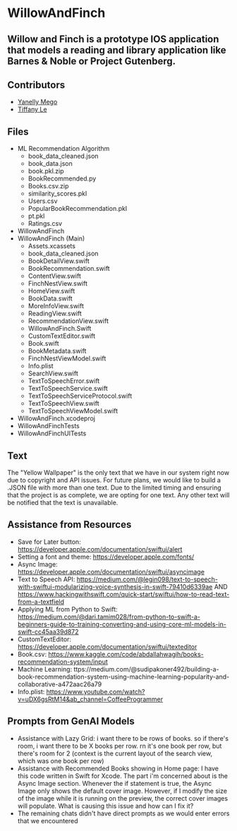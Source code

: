 # WillowAndFinch
Willow and Finch is a prototype IOS application that models a reading and library application like Barnes & Noble or Project Gutenberg.
---

## Contributors
- [Yanelly Mego](mailto:mego@chapman.edu)
- [Tiffany Le](mailto:tifle@chapman.edu)

## Files
- ML Recommendation Algorithm
  - book_data_cleaned.json
  - book_data.json
  - book.pkl.zip
  - BookRecommended.py
  - Books.csv.zip
  - similarity_scores.pkl
  - Users.csv
  - PopularBookRecommendation.pkl
  - pt.pkl
  - Ratings.csv
 - WillowAndFinch
  - WillowAndFinch (Main)
    - Assets.xcassets
    - book_data_cleaned.json
    - BookDetailView.swift
    - BookRecommendation.swift
    - ContentView.swift
    - FinchNestView.swift
    - HomeView.swift
    - BookData.swift
    - MoreInfoView.swift
    - ReadingView.swift
    - RecommendationView.swift
    - WillowAndFinch.Swift
    - CustomTextEditor.swift
    - Book.swift
    - BookMetadata.swift
    - FinchNestViewModel.swift
    - Info.plist
    - SearchView.swift
    - TextToSpeechError.swift
    - TextToSpeechService.swift
    - TextToSpeechServiceProtocol.swift
    - TextToSpeechView.swift
    - TextToSpeechViewModel.swift
  - WillowAndFinch.xcodeproj
  - WillowAndFinchTests
  - WillowAndFinchUITests

## Text
The "Yellow Wallpaper" is the only text that we have in our system right now due to copyright and API issues. For future plans, we would like to build a .JSON file with more than one text. Due to the limited timing and ensuring that the project is as complete, we are opting for one text. Any other text will be notified that the text is unavailable.

## Assistance from Resources
* Save for Later button: https://developer.apple.com/documentation/swiftui/alert
* Setting a font and theme: https://developer.apple.com/fonts/
* Async Image: https://developer.apple.com/documentation/swiftui/asyncimage
* Text to Speech API: https://medium.com/@legin098/text-to-speech-with-swiftui-modularizing-voice-synthesis-in-swift-79410d6339ae AND https://www.hackingwithswift.com/quick-start/swiftui/how-to-read-text-from-a-textfield
* Applying ML from Python to Swift: https://medium.com/@dari.tamim028/from-python-to-swift-a-beginners-guide-to-training-converting-and-using-core-ml-models-in-swift-cc45aa39d872
* CustomTextEditor: https://developer.apple.com/documentation/swiftui/texteditor
* Book.csv: https://www.kaggle.com/code/abdallahwagih/books-recommendation-system/input
* Machine Learning: ttps://medium.com/@sudipakoner492/building-a-book-recommendation-system-using-machine-learning-popularity-and-collaborative-a472aac26a79
* Info.plist: https://www.youtube.com/watch?v=uDX6gsRtM14&ab_channel=CoffeeProgrammer

## Prompts from GenAI Models
* Assistance with Lazy Grid: i want there to be rows of books. so if there's room, i want there to be X books per row. rn it's one book per row, but there's room for 2 (context is the current layout of the search view, which was one book per row)
* Assistance with Recommended Books showing in Home page: I have this code written in Swift for Xcode. The part i'm concerned about is the Async Image section. Whenever the if statement is true, the Async Image only shows the default cover image. However, if I modify the size of the image while it is running on the preview, the correct cover images will populate. What is causing this issue and how can I fix it?
* The remaining chats didn't have direct prompts as we would enter errors that we encountered
